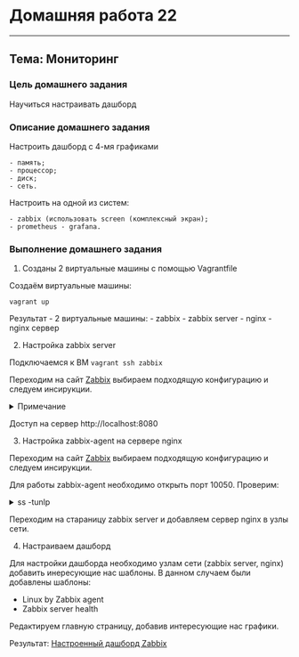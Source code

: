 # Домашняя работа 22 
-------------------------------------------------

## Тема: Мониторинг  

### Цель домашнего задания

Научиться настраивать дашборд

### Описание домашнего задания

Настроить дашборд с 4-мя графиками

    - память;
    - процессор;
    - диск;
    - сеть.

Настроить на одной из систем:

    - zabbix (использовать screen (комплексный экран);
    - prometheus - grafana.
    
### Выполнение домашнего задания

1. Созданы 2 виртуальные машины с помощью Vagrantfile


Создаём виртуальные машины:

```vagrant up```

Результат - 2 виртуальные машины:
    - zabbix - zabbix server
    - nginx - nginx сервер

2. Настройка zabbix server

Подключаемся к ВМ
```vagrant ssh zabbix```

Переходим на сайт [Zabbix](https://www.zabbix.com/ru/download?zabbix=7.2&os_distribution=ubuntu&os_version=22.04&components=agent&db=&ws=) выбираем подходящую конфигурацию и следуем инсирукции.

<details>
<summary> Примечание </summary>

    - Инструкция подразумевает, что у вас уже установлен сервер баз данных

```apt install mysql-server -y```

    - Для установки русского языка необходимо добавить locale.

Проверить список установленных locale

```
locale -a
```
Если в списке нет нужных вам языков, откройте файл /etc/locale.gen и раскомментируйте нужные локали. Поскольку Zabbix использует кодировку UTF-8, вам нужно выбрать локали с кодировкой UTF-8.

Применяем настройки

```
locale-gen 
```

    - Имя пользователя и пароль  Admin/zabbix
</details>

Доступ на сервер http://localhost:8080

3. Настройка zabbix-agent на сервере nginx

Переходим на сайт [Zabbix](https://www.zabbix.com/ru/download?zabbix=7.2&os_distribution=ubuntu&os_version=22.04&components=agent&db=&ws=) выбираем подходящую конфигурацию и следуем инсирукции.

Для работы zabbix-agent необходимо открыть порт 10050. Проверим:

<details>
<summary> ss -tunlp </summary>

```
root@nginx:/home/vagrant# ss -tnlp
State          Recv-Q         Send-Q                 Local Address:Port                   Peer Address:Port         Process                                                                                                             
LISTEN         0              128                          0.0.0.0:22                          0.0.0.0:*             users:(("sshd",pid=863,fd=3))                                                                                      
LISTEN         0              4096                         0.0.0.0:10050                       0.0.0.0:*             users:(("zabbix_agentd",pid=2755,fd=4),("zabbix_agentd",pid=2754,fd=4),("zabbix_agentd",pid=2753,fd=4),("zabbix_agentd",pid=2752,fd=4),("zabbix_agentd",pid=2751,fd=4),("zabbix_agentd",pid=2750,fd=4),("zabbix_agentd",pid=2749,fd=4),("zabbix_agentd",pid=2748,fd=4),("zabbix_agentd",pid=2747,fd=4),("zabbix_agentd",pid=2746,fd=4),("zabbix_agentd",pid=2745,fd=4),("zabbix_agentd",pid=2744,fd=4),("zabbix_agentd",pid=2743,fd=4))
LISTEN         0              4096                   127.0.0.53%lo:53                          0.0.0.0:*             users:(("systemd-resolve",pid=532,fd=14))                                                                          
LISTEN         0              128                             [::]:22                             [::]:*             users:(("sshd",pid=863,fd=4))                                                                                      
LISTEN         0              4096                            [::]:10050                          [::]:*             users:(("zabbix_agentd",pid=2755,fd=5),("zabbix_agentd",pid=2754,fd=5),("zabbix_agentd",pid=2753,fd=5),("zabbix_agentd",pid=2752,fd=5),("zabbix_agentd",pid=2751,fd=5),("zabbix_agentd",pid=2750,fd=5),("zabbix_agentd",pid=2749,fd=5),("zabbix_agentd",pid=2748,fd=5),("zabbix_agentd",pid=2747,fd=5),("zabbix_agentd",pid=2746,fd=5),("zabbix_agentd",pid=2745,fd=5),("zabbix_agentd",pid=2744,fd=5),("zabbix_agentd",pid=2743,fd=5))
```
</details>

Переходим на стараницу zabbix server и добавляем сервер nginx в узлы сети.


4. Настраиваем дашборд

Для настройки дашборда необходимо узлам сети (zabbix server, nginx) добавить инересующие нас шаблоны. В данном случаем были добавлены шаблоны:
 - Linux by Zabbix agent
 - Zabbix server health

Редактируем главную страницу, добавив интересующие нас графики.

Результат:
[Настроенный дашборд Zabbix](assets/images/zabbix.png)